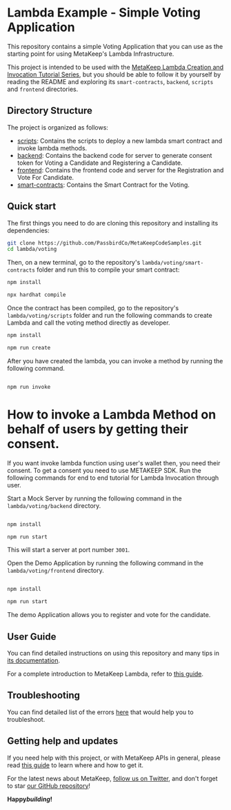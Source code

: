 # Lambda Example - Simple Voting Application

This repository contains a simple Voting Application that you can use as the starting point
for using MetaKeep's Lambda Infrastructure.

This project is intended to be used with the
[MetaKeep Lambda Creation and Invocation Tutorial Series](https://docs.metakeep.xyz/reference/lambda-101), but you should be
able to follow it by yourself by reading the README and exploring its
`smart-contracts`, `backend`, `scripts` and `frontend` directories.

## Directory Structure

The project is organized as follows:

- [scripts](./scripts): Contains the scripts to deploy a new lambda smart contract and invoke lambda methods.
- [backend](./backend): Contains the backend code for server to generate consent token for Voting a Candidate and Registering a Candidate.
- [frontend](./frontend): Contains the frontend code and server for the Registration and Vote For Candidate.
- [smart-contracts](./smart-contracts): Contains the Smart Contract for the Voting.

## Quick start

The first things you need to do are cloning this repository and installing its
dependencies:

```sh
git clone https://github.com/PassbirdCo/MetaKeepCodeSamples.git
cd lambda/voting
```

Then, on a new terminal, go to the repository's `lambda/voting/smart-contracts` folder and run this to
compile your smart contract:

```sh
npm install

npx hardhat compile
```

Once the contract has been compiled, go to the repository's `lambda/voting/scripts` folder and run the following commands
to create Lambda and call the voting method directly as developer.

```sh
npm install

npm run create
```

After you have created the lambda, you can invoke a method by running the following command.

```sh

npm run invoke

```

# How to invoke a Lambda Method on behalf of users by getting their consent.

If you want invoke lambda function using user's wallet then, you need their consent. To get a consent you need to use METAKEEP SDK. Run the following commands for end to end tutorial for Lambda Invocation through user.

Start a Mock Server by running the following command in the `lambda/voting/backend` directory.

```sh

npm install

npm run start
```

This will start a server at port number `3001`.

Open the Demo Application by running the following command in the `lambda/voting/frontend` directory.

```sh

npm install

npm run start
```

The demo Application allows you to register and vote for the candidate.

## User Guide

You can find detailed instructions on using this repository and many tips in [its documentation](https://docs.metakeep.xyz/reference/lambda-101).

For a complete introduction to MetaKeep Lambda, refer to [this guide](https://docs.metakeep.xyz/reference/lambda-101).

## Troubleshooting

You can find detailed list of the errors [here](https://docs.metakeep.xyz/reference/api-error-status#v2applambdacreate) that would help you to troubleshoot.

## Getting help and updates

If you need help with this project, or with MetaKeep APIs in general, please read [this guide](https://docs.metakeep.xyz/) to learn where and how to get it.

For the latest news about MetaKeep, [follow us on Twitter](https://twitter.com/metakeep), and don't forget to star [our GitHub repository](https://github.com/PassbirdCo/MetaKeepCodeSamples.git)!

**Happy*building*!**
